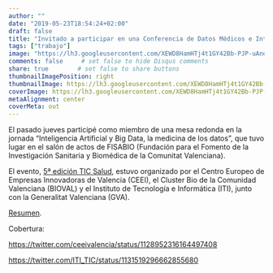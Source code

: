 ```yaml
---
author: ""
date: "2019-05-23T18:54:24+02:00"
draft: false
title: "Invitado a participar en una Conferencia de Datos Médicos e Inteligencia Artifical"
tags: ["trabajo"]
image: "https://lh3.googleusercontent.com/XEWD8HamHTj4t1GY42Bb-PJP-uAndVTN_b5plekZiCnlcEeRglWq9u7m0uz4nwf4tGzRFfOC2sDkTv4rELwKhBNvnHxNu6n7XljjSp9NPbv-e7HJ9AdHm8nby0TNZWvzPqR4808e3cI=w1920-h1080"
comments: false     # set false to hide Disqus comments
share: true        # set false to share buttons
thumbnailImagePosition: right
thumbnailImage: https://lh3.googleusercontent.com/XEWD8HamHTj4t1GY42Bb-PJP-uAndVTN_b5plekZiCnlcEeRglWq9u7m0uz4nwf4tGzRFfOC2sDkTv4rELwKhBNvnHxNu6n7XljjSp9NPbv-e7HJ9AdHm8nby0TNZWvzPqR4808e3cI=w1920-h1080
coverImage: https://lh3.googleusercontent.com/XEWD8HamHTj4t1GY42Bb-PJP-uAndVTN_b5plekZiCnlcEeRglWq9u7m0uz4nwf4tGzRFfOC2sDkTv4rELwKhBNvnHxNu6n7XljjSp9NPbv-e7HJ9AdHm8nby0TNZWvzPqR4808e3cI=w1920-h1080
metaAlignment: center
coverMeta: out
---
```


El pasado jueves participé como miembro de una mesa redonda en la jornada “Inteligencia Artificial y Big Data, la medicina de los datos”, que tuvo lugar en el salón de actos de FISABIO (Fundación para el Fomento de la Investigación Sanitaria y Biomédica de la Comunitat Valenciana).

<!--more-->

El evento, [5ª edición TIC Salud](https://www.bioval.org/blog/2019/05/23/5a-edicion-tic-salud-inteligencia-artificial-y-big-data-la-medicina-de-los-datos/), estuvo organizado por el Centro Europeo de Empresas Innovadoras de Valencia (CEEI), el Cluster Bio de la Comunidad Valenciana (BIOVAL) y el Instituto de Tecnología e Informática (ITI), junto con la Generalitat Valenciana (GVA).

[Resumen](https://www.emprenemjunts.es/index.php?op=8&n=18904).

Cobertura:

https://twitter.com/ceeivalencia/status/1128952316164497408

https://twitter.com/ITI_TIC/status/1131519296662855680

